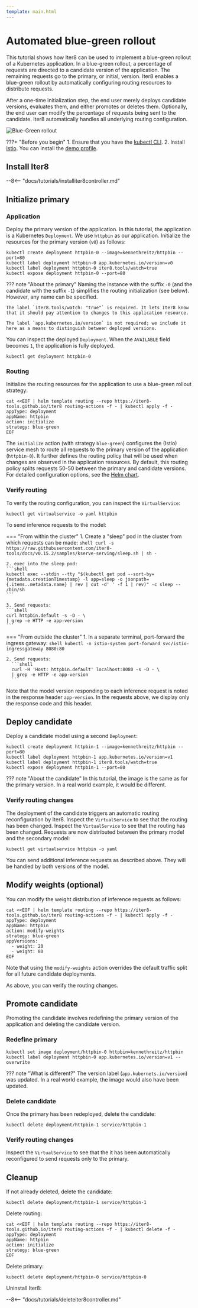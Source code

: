 ```yaml
---
template: main.html
---
```


# Automated blue-green rollout

This tutorial shows how Iter8 can be used to implement a blue-green rollout of a Kubernetes application. In a blue-green rollout, a percentage of requests are directed to a candidate version of the application. The remaining requests go to the primary, or initial, version. Iter8 enables a blue-green rollout by automatically configuring routing resources to distribute requests.

After a one-time initialization step, the end user merely deploys candidate versions, evaluates them, and either promotes or deletes them. Optionally, the end user can modify the percentage of requests being sent to the candidate. Iter8 automatically handles all underlying routing configuration.

![Blue-Green rollout](images/blue-green.png)

???+ "Before you begin"
    1. Ensure that you have the [kubectl CLI](https://kubernetes.io/docs/reference/kubectl/).
    2. Install [Istio](https://istio.io). You can install the [demo profile](https://istio.io/latest/docs/setup/getting-started/).

## Install Iter8

--8<-- "docs/tutorials/installiter8controller.md"

## Initialize primary

### Application

Deploy the primary version of the application. In this tutorial, the application is a Kubernetes `Deployment`. We use `httpbin` as our application. Initialize the resources for the primary version (`v0`) as follows:

```shell
kubectl create deployment httpbin-0 --image=kennethreitz/httpbin --port=80
kubectl label deployment httpbin-0 app.kubernetes.io/version=v0
kubectl label deployment httpbin-0 iter8.tools/watch=true
kubectl expose deployment httpbin-0 --port=80
```

??? note "About the primary"
    Naming the instance with the suffix `-0` (and the candidate with the suffix `-1`) simplifies the routing initialization (see below). However, any name can be specified.
    
    The label `iter8.tools/watch: "true"` is required. It lets Iter8 know that it should pay attention to changes to this application resource.

    The label `app.kubernetes.io/version` is not required; we include it here as a means to distinguish between deployed versions.

You can inspect the deployed `Deployment`. When the `AVAILABLE` field becomes `1`, the application is fully deployed.

```shell
kubectl get deployment httpbin-0
```

### Routing

Initialize the routing resources for the application to use a blue-green rollout strategy:

```shell
cat <<EOF | helm template routing --repo https://iter8-tools.github.io/iter8 routing-actions -f - | kubectl apply -f -
appType: deployment
appName: httpbin
action: initialize
strategy: blue-green
EOF
```

The `initialize` action (with strategy `blue-green`) configures the (Istio) service mesh to route all requests to the primary version of the application (`httpbin-0`). It further defines the routing policy that will be used when changes are observed in the application resources. By default, this routing policy splits requests 50-50 between the primary and candidate versions. For detailed configuration options, see the [Helm chart](https://github.com/iter8-tools/iter8/blob/v0.15.5/charts/routing-actions/values.yaml).

### Verify routing

To verify the routing configuration, you can inspect the `VirtualService`:

```shell
kubectl get virtualservice -o yaml httpbin
```

To send inference requests to the model:

=== "From within the cluster"
    1. Create a "sleep" pod in the cluster from which requests can be made:
    ```shell
    curl -s https://raw.githubusercontent.com/iter8-tools/docs/v0.15.2/samples/kserve-serving/sleep.sh | sh -
    ```

    2. exec into the sleep pod:
    ```shell
    kubectl exec --stdin --tty "$(kubectl get pod --sort-by={metadata.creationTimestamp} -l app=sleep -o jsonpath={.items..metadata.name} | rev | cut -d' ' -f 1 | rev)" -c sleep -- /bin/sh
    ```

    3. Send requests:
    ```shell
    curl httpbin.default -s -D - \
    | grep -e HTTP -e app-version
    ```

=== "From outside the cluster"
    1. In a separate terminal, port-forward the ingress gateway:
      ```shell
      kubectl -n istio-system port-forward svc/istio-ingressgateway 8080:80
      ```

    2. Send requests:
      ```shell
      curl -H 'Host: httpbin.default' localhost:8080 -s -D - \
      | grep -e HTTP -e app-version
      ```

Note that the model version responding to each inference request is noted in the response header `app-version`. In the requests above, we display only the response code and this header.

## Deploy candidate

Deploy a candidate model using a second `Deployment`:

```shell
kubectl create deployment httpbin-1 --image=kennethreitz/httpbin --port=80
kubectl label deployment httpbin-1 app.kubernetes.io/version=v1
kubectl label deployment httpbin-1 iter8.tools/watch=true
kubectl expose deployment httpbin-1 --port=80
```

??? note "About the candidate"
    In this tutorial, the image is the same as for the primary version. In a real world example, it would be different.

### Verify routing changes

The deployment of the candidate triggers an automatic routing reconfiguration by Iter8. Inspect the `VirtualService` to see that the routing has been changed. Inspect the `VirtualService` to see that the routing has been changed. Requests are now distributed between the primary model and the secondary model:

```shell
kubectl get virtualservice httpbin -o yaml
```

You can send additional inference requests as described above. They will be handled by both versions of the model.

## Modify weights (optional)

You can modify the weight distribution of inference requests as follows:

```shell
cat <<EOF | helm template routing --repo https://iter8-tools.github.io/iter8 routing-actions -f - | kubectl apply -f -
appType: deployment
appName: httpbin
action: modify-weights
strategy: blue-green
appVersions:
  - weight: 20
  - weight: 80
EOF
```

Note that using the `modify-weights` action overrides the default traffic split for all future candidate deployments.

As above, you can verify the routing changes.

## Promote candidate

Promoting the candidate involves redefining the primary version of the application and deleting the candidate version.

### Redefine primary

```shell
kubectl set image deployment/httpbin-0 httpbin=kennethreitz/httpbin
kubectl label deployment httpbin-0 app.kubernetes.io/version=v1 --overwrite
```

??? note "What is different?"
    The version label (`app.kubernets.io/version`) was updated. In a real world example, the image would also have been updated.

### Delete candidate

Once the primary has been redeployed, delete the candidate:

```shell
kubectl delete deployment/httpbin-1 service/httpbin-1
```

### Verify routing changes

Inspect the `VirtualService` to see that the it has been automatically reconfigured to send requests only to the primary.

## Cleanup

If not already deleted, delete the candidate:

```shell
kubectl delete deployment/httpbin-1 service/httpbin-1
```

Delete routing:

```shell
cat <<EOF | helm template routing --repo https://iter8-tools.github.io/iter8 routing-actions -f - | kubectl delete -f -
appType: deployment
appName: httpbin
action: initialize
strategy: blue-green
EOF
```

Delete primary:

```shell
kubectl delete deployment/httpbin-0 service/httpbin-0
```

Uninstall Iter8:

--8<-- "docs/tutorials/deleteiter8controller.md"
